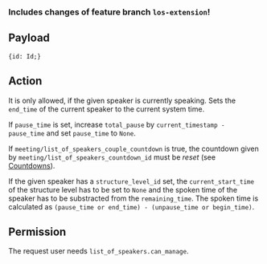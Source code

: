 ### Includes changes of feature branch `los-extension`!

## Payload
```
{id: Id;}
```

## Action
It is only allowed, if the given speaker is currently speaking. Sets the `end_time` of the current speaker to the current system time.

If `pause_time` is set, increase `total_pause` by `current_timestamp - pause_time` and set `pause_time` to `None`.

If `meeting/list_of_speakers_couple_countdown` is true, the countdown given by `meeting/list_of_speakers_countdown_id` must be *reset* (see [Countdowns](https://github.com/OpenSlides/OpenSlides/wiki/Countdowns#reset-a-countdown)).

If the given speaker has a `structure_level_id` set, the `current_start_time` of the structure level
has to be set to `None` and the spoken time of the speaker has to be substracted from the `remaining_time`. The spoken time is calculated as `(pause_time or end_time) - (unpause_time or begin_time)`.

## Permission
The request user needs `list_of_speakers.can_manage`.

